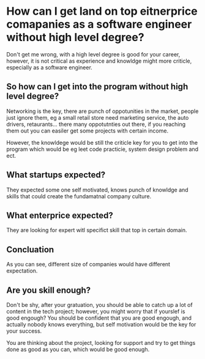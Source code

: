# How can I get land on top eitnerprice comapanies as a software engineer without high level degree?

Don't get me wrong, with a high level degree is good for your career, however,
it is not critical as experience and knowldge might more criticle, especially
as a software engineer.

## So how can I get into the program without high level degree?

Networking is the key, there are punch of oppotunities in the market, people 
just ignore them, eg a small retail store need marketing service, the auto 
drivers, retaurants... there many oppotutnties out there, if you reaching them
out you can easiler get some projects with certain income.

However, the knowldege would be still the criticle key for you to get into the
program which would be eg leet code practicie, system design problem and ect.

## What startups expected?

They expected some one self motivated, knows punch of knowldge and skills that 
could create the fundamatnal company culture.

## What enterprice expected?

They are looking for expert witl specifict skill that top in certain domain.

## Concluation

As you can see, different size of companies would have different expectation.

## Are you skill enough?

Don't be shy, after your gratuation, you should be able to catch up a lot of 
content in the tech project; however, you might worry that if yourslef is good 
engough? You should be confident that you are good engough, and actually nobody 
knows everything, but self motivation would be the key for your success. 

You are thinking about the project, looking for support and try to get things done
as good as you can, which would be good enough.